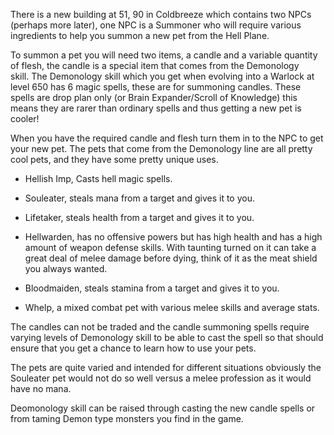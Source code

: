 There is a new building at 51, 90 in Coldbreeze which contains two NPCs (perhaps more later), one NPC is a Summoner who will require various ingredients to help you summon a new pet from the Hell Plane.

To summon a pet you will need two items, a candle and a variable quantity of flesh, the candle is a special item that comes from the Demonology skill. The Demonology skill which you get when evolving into a Warlock at level 650 has 6 magic spells, these are for summoning candles. These spells are drop plan only (or Brain Expander/Scroll of Knowledge) this means they are rarer than ordinary spells and thus getting a new pet is cooler!

When you have the required candle and flesh turn them in to the NPC to get your new pet. The pets that come from the Demonology line are all pretty cool pets, and they have some pretty unique uses.

*   Hellish Imp, Casts hell magic spells.
    
*   Souleater, steals mana from a target and gives it to you.
    
*   Lifetaker, steals health from a target and gives it to you.
    
*   Hellwarden, has no offensive powers but has high health and has a high amount of weapon defense skills. With taunting turned on it can take a great deal of melee damage before dying, think of it as the meat shield you always wanted.
    
*   Bloodmaiden, steals stamina from a target and gives it to you.
    
*   Whelp, a mixed combat pet with various melee skills and average stats.
    

The candles can not be traded and the candle summoning spells require varying levels of Demonology skill to be able to cast the spell so that should ensure that you get a chance to learn how to use your pets.

The pets are quite varied and intended for different situations obviously the Souleater pet would not do so well versus a melee profession as it would have no mana.

Deomonology skill can be raised through casting the new candle spells or from taming Demon type monsters you find in the game.
